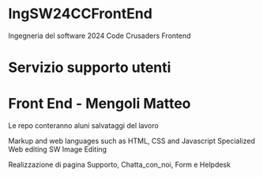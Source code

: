 # IngSW24CCFrontEnd
Ingegneria del software 2024 Code Crusaders Frontend

# Servizio supporto utenti
# Front End - Mengoli Matteo

Le repo conteranno aluni salvataggi del lavoro

Markup and web languages such as HTML, CSS and Javascript
Specialized Web editing SW
Image Editing

Realizzazione di pagina Supporto, Chatta_con_noi, Form e Helpdesk
